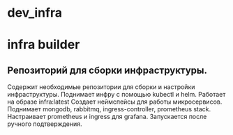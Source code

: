 # dev_infra

# infra builder

## Репозиторий для сборки инфраструктуры. 
Содержит необходимые репозитории для сборки и настройки инфраструктуры.
Поднимает инфру с помощью kubectl и helm. Работает на образе infra:latest
Создает неймспейсы для работы микросервисов.
Поднимает mongodb, rabbitmq, ingress-controller, prometheus stack. 
Настраивает prometheus и ingress для grafana.
Запускается после ручного подтверждения.

